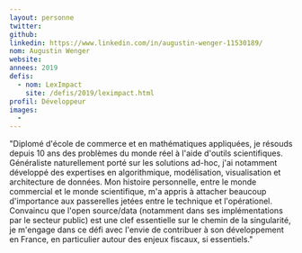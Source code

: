 ```yaml
---
layout: personne
twitter:
github:
linkedin: https://www.linkedin.com/in/augustin-wenger-11530189/
nom: Augustin Wenger
website:
annees: 2019
defis:
  - nom: LexImpact
    site: /defis/2019/leximpact.html
profil: Développeur
images:
  -
---
```


"Diplomé d'école de commerce et en mathématiques appliquées, je résouds depuis 10 ans des problèmes du monde réel à l'aide d'outils scientifiques. Généraliste naturellement porté sur les solutions ad-hoc, j'ai notamment développé des expertises en algorithmique, modélisation, visualisation et architecture de données. Mon histoire personnelle, entre le monde commercial et le monde scientifique, m'a appris à attacher beaucoup d'importance aux passerelles jetées entre le technique et l'opérationel. Convaincu que l'open source/data (notamment dans ses implémentations par le secteur public) est une clef essentielle sur le chemin de la singularité, je m'engage dans ce défi avec l'envie de contribuer à son développement en France, en particulier autour des enjeux fiscaux, si essentiels."
